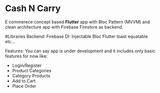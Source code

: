 # Cash N Carry

E commerece concept based <b>Flutter</b> app with Bloc Pattern (MVVM) and clean architecture app with Firebase Firestore as backend.



#Libraries
Backend: Firebase
DI: Injectable
Bloc
Flutter toast
equatable
etc...

Features:
You can say app is under development and it includes only basic features for now like:
- Login/Register
- Product Categories
- Category Products
- Add to Cart
- Place Order
